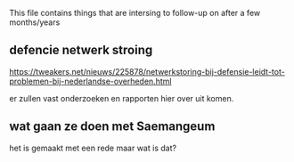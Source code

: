 This file contains things that are intersing to follow-up on after a few months/years

## defencie netwerk stroing

https://tweakers.net/nieuws/225878/netwerkstoring-bij-defensie-leidt-tot-problemen-bij-nederlandse-overheden.html

er zullen vast onderzoeken en rapporten hier over uit komen.

## wat gaan ze doen met Saemangeum

het is gemaakt met een rede maar wat is dat?